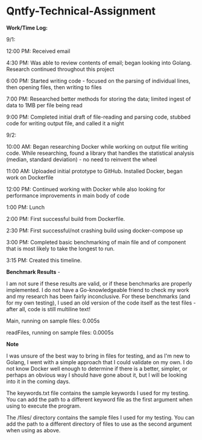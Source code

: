 # Qntfy-Technical-Assignment

**Work/Time Log:**

9/1:

12:00 PM: Received email

4:30 PM: Was able to review contents of email; began looking into Golang. Research continued throughout this project

6:00 PM: Started writing code - focused on the parsing of individual lines, then opening files, then writing to files

7:00 PM: Researched better methods for storing the data; limited ingest of data to 1MB per file being read

9:00 PM: Completed initial draft of file-reading and parsing code, stubbed code for writing output file, and called it a night

9/2:

10:00 AM: Began researching Docker while working on output file writing code. While researching, found a library that handles the statistical analysis (median, standard deviation) - no need to reinvent the wheel

11:00 AM: Uploaded initial prototype to GitHub. Installed Docker, began work on Dockerfile

12:00 PM: Continued working with Docker while also looking for performance improvements in main body of code

1:00 PM: Lunch

2:00 PM: First successful build from Dockerfile.

2:30 PM: First successful/not crashing build using docker-compose up

3:00 PM: Completed basic benchmarking of main file and of component that is most likely to take the longest to run.

3:15 PM: Created this timeline.


**Benchmark Results** - 

I am not sure if these results are valid, or if these benchmarks are properly implemented. I do not have a Go-knowledgeable friend to check my work and my research has been fairly inconclusive. For these benchmarks (and for my own testing), I used an old version of the code itself as the test files - after all, code is still multiline text!

Main, running on sample files: 0.005s

readFiles, running on sample files: 0.0005s


**Note**

I was unsure of the best way to bring in files for testing, and as I'm new to Golang, I went with a simple approach that I could validate on my own. I do not know Docker well enough to determine if there is a better, simpler, or perhaps an obvious way I should have gone about it, but I will be looking into it in the coming days.

The keywords.txt file contains the sample keywords I used for my testing. You can add the path to a different keyword file as the first argument when using <go run> to execute the program.
  
The /files/ directory contains the sample files I used for my testing. You can add the path to a different directory of files to use as the second argument when using <go run> as above.
